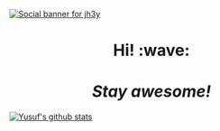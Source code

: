 [![Social banner for jh3y](https://github.com/jh3y/jh3y/raw/master/assets/header-banner--optimized.svg)](https://jhey.dev)

<h1 align='center'> Hi! :wave:</h1>

<h1 align='center'><i>Stay awesome!</i></h1>

[![Yusuf's github stats](https://github-readme-stats.vercel.app/api?username=yusufali19)](https://github.com/anuraghazra/github-readme-stats)
